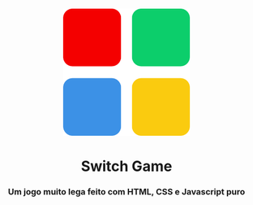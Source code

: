 <h3 align="center">
  <img alt="Switch Game" src="switchImage.png" width="250px">
</h3>

<h1 align="center">
  Switch Game  
</h1>

<h3 align="center">Um jogo muito lega feito com HTML, CSS e Javascript puro</h3>
